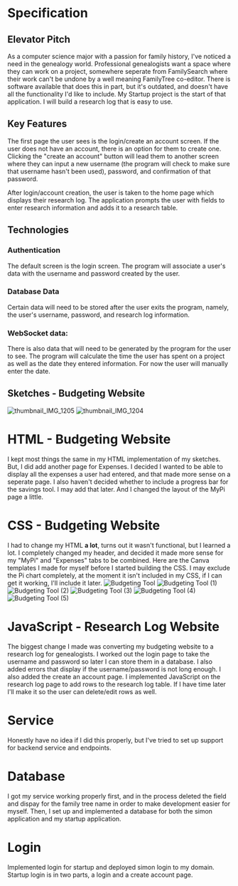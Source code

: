# Specification
## Elevator Pitch
As a computer science major with a passion for family history, I've noticed a need in the genealogy world. Professional genealogists want a space where they can work on a project, somewhere seperate from FamilySearch where their work can't be undone by a well meaning FamilyTree co-editor. There is software available that does this in part, but it's outdated, and doesn't have all the functionality I'd like to include. My Startup project is the start of that application. I will build a research log that is easy to use.

## Key Features
The first page the user sees is the login/create an account screen. If the user does not have an account, there is an option for them to create one. Clicking the "create an account" button will lead them to another screen where they can input a new username (the program will check to make sure that username hasn't been used), password, and confirmation of that password.

After login/account creation, the user is taken to the home page which displays their research log. The application prompts the user with fields to enter research information and adds it to a research table.

## Technologies
### Authentication
The default screen is the login screen. The program will associate a user's data with the username and password created by the user.

### Database Data
Certain data will need to be stored after the user exits the program, namely, the user's username, password, and research log information.

### WebSocket data:
There is also data that will need to be generated by the program for the user to see. The program will calculate the time the user has spent on a project as well as the date they entered information. For now the user will manually enter the date.

## Sketches - Budgeting Website
![thumbnail_IMG_1205](https://github.com/mkaybug/startup/assets/144390772/77762f13-2eed-4076-9a9e-898f5e944533)
![thumbnail_IMG_1204](https://github.com/mkaybug/startup/assets/144390772/9d46d367-f29b-4cba-a789-cfa32231affd)

# HTML - Budgeting Website
I kept most things the same in my HTML implementation of my sketches. But, I did add another page for Expenses. I decided I wanted to be able to display all the expenses a user had entered, and that made more sense on a seperate page. I also haven't decided whether to include a progress bar for the savings tool. I may add that later. And I changed the layout of the MyPi page a little.

# CSS - Budgeting Website
I had to change my HTML **a lot**, turns out it wasn't functional, but I learned a lot. I completely changed my header, and decided it made more sense for my "MyPi" and "Expenses" tabs to be combined. Here are the Canva templates I made for myself before I started building the CSS. I may exclude the Pi chart completely, at the moment it isn't included in my CSS, if I can get it working, I'll include it later.
![Budgeting Tool](https://github.com/mkaybug/startup/assets/144390772/be203a83-5a21-40e3-be3a-9f3758ac5996)
![Budgeting Tool (1)](https://github.com/mkaybug/startup/assets/144390772/ed8b1cf3-79eb-4a72-84ef-6c37e2dbf573)
![Budgeting Tool (2)](https://github.com/mkaybug/startup/assets/144390772/32a3cf78-cde0-450b-ad09-7304c99bd3b5)
![Budgeting Tool (3)](https://github.com/mkaybug/startup/assets/144390772/88c5a317-7767-4e8f-b1b3-4f31a8055a8a)
![Budgeting Tool (4)](https://github.com/mkaybug/startup/assets/144390772/5f09f229-5866-4955-9be1-40c3586302e4)
![Budgeting Tool (5)](https://github.com/mkaybug/startup/assets/144390772/ace6775a-8a5c-4d8b-b907-c27dc42d3fdb)

# JavaScript - Research Log Website
The biggest change I made was converting my budgeting website to a research log for genealogists. I worked out the login page to take the username and password so later I can store them in a database. I also added errors that display if the username/password is not long enough. I also added the create an account page. I implemented JavaScript on the research log page to add rows to the research log table. If I have time later I'll make it so the user can delete/edit rows as well.

# Service
Honestly have no idea if I did this properly, but I've tried to set up support for backend service and endpoints.

# Database
I got my service working properly first, and in the process deleted the field and dispay for the family tree name in order to make development easier for myself. Then, I set up and implemented a database for both the simon application and my startup application.

# Login
Implemented login for startup and deployed simon login to my domain. Startup login is in two parts, a login and a create account page.
